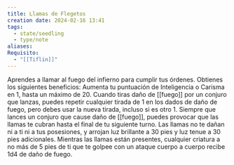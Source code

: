 ```yaml
---
title: Llamas de Flegetos
creation date: 2024-02-16 13:41
tags:
  - state/seedling
  - type/note
aliases: 
Requisito:
  - "[[Tiflin]]"
---
```


Aprendes a llamar al fuego del infierno para cumplir tus órdenes. Obtienes los siguientes beneficios:
Aumenta tu puntuación de Inteligencia o Carisma en 1, hasta un máximo de 20.
Cuando tiras daño de [[fuego]] por un conjuro que lanzas, puedes repetir cualquier tirada de 1 en los
dados de daño de fuego, pero debes usar la nueva tirada, incluso si es otro 1.
Siempre que lances un conjuro que cause daño de [[fuego]], puedes provocar que las llamas te cubran hasta el final de tu siguiente turno. Las llamas no te dañan ni a ti ni a tus posesiones, y arrojan luz brillante a 30 pies y luz tenue a 30 pies adicionales. Mientras las llamas están presentes, cualquier criatura a no más de 5 pies de ti que te golpee con un ataque cuerpo a cuerpo recibe 1d4 de daño de fuego.
